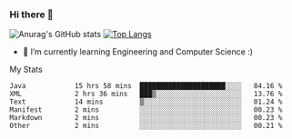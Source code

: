 ### Hi there 👋

![Anurag's GitHub stats](https://github-readme-stats.vercel.app/api?username=MatteoIorio11&show_icons=true&theme=dark) 
[![Top Langs](https://github-readme-stats.vercel.app/api/top-langs/?username=MatteoIorio11&theme=dark)](https://github.com/MatteoIorio11/github-readme-stats)

- 🌱 I’m currently learning Engineering and Computer Science :)

<!--
**MatteoIorio11/MatteoIorio11** is a ✨ _special_ ✨ repository because its `README.md` (this file) appears on your GitHub profile.

Here are some ideas to get you started:

- 🔭 I’m currently working on ...
- 🌱 I’m currently learning ...
- 👯 I’m looking to collaborate on ...
- 🤔 I’m looking for help with ...
- 💬 Ask me about ...
- 📫 How to reach me: ...
- 😄 Pronouns: ...
- ⚡ Fun fact: ...
-->
My Stats
<!--START_SECTION:waka-->

```text
Java            15 hrs 58 mins  █████████████████████░░░░   84.16 %
XML             2 hrs 36 mins   ███▒░░░░░░░░░░░░░░░░░░░░░   13.76 %
Text            14 mins         ▒░░░░░░░░░░░░░░░░░░░░░░░░   01.24 %
Manifest        2 mins          ░░░░░░░░░░░░░░░░░░░░░░░░░   00.23 %
Markdown        2 mins          ░░░░░░░░░░░░░░░░░░░░░░░░░   00.23 %
Other           2 mins          ░░░░░░░░░░░░░░░░░░░░░░░░░   00.21 %
```

<!--END_SECTION:waka-->
